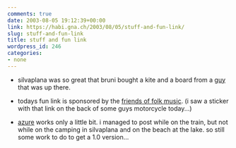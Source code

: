 ```yaml
---
comments: true
date: 2003-08-05 19:12:39+00:00
link: https://habi.gna.ch/2003/08/05/stuff-and-fun-link/
slug: stuff-and-fun-link
title: stuff and fun link
wordpress_id: 246
categories:
- none
---
```


  * silvaplana was so great that bruni bought a kite and a board from a [guy](http://kitesurfshop.ch/) that was up there.
  * todays fun link is sponsored by the [friends of folk music](http://volksmusikfreunde.ch/). (i saw a sticker with that link on the back of some guys motorcycle today...)

  * [azure](http://web.vee.net/projects/azure/) works only a little bit. i managed to post while on the train, but not while on the camping in silvaplana and on the beach at the lake. so still some work to do to get a 1.0 version...
